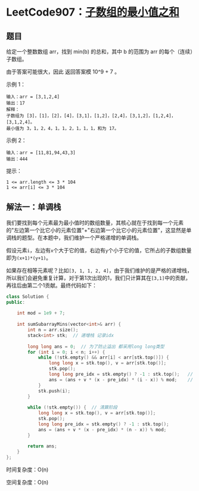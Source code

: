# LeetCode907：[子数组的最小值之和](https://leetcode.cn/problems/sum-of-subarray-minimums/)

## 题目

给定一个整数数组 arr，找到 min(b) 的总和，其中 b 的范围为 arr 的每个（连续）子数组。

由于答案可能很大，因此 返回答案模 10^9 + 7 。

 

示例 1：

```
输入：arr = [3,1,2,4]
输出：17
解释：
子数组为 [3]，[1]，[2]，[4]，[3,1]，[1,2]，[2,4]，[3,1,2]，[1,2,4]，[3,1,2,4]。 
最小值为 3，1，2，4，1，1，2，1，1，1，和为 17。
```

示例 2：

```
输入：arr = [11,81,94,43,3]
输出：444
```


提示：

```
1 <= arr.length <= 3 * 104
1 <= arr[i] <= 3 * 104
```

## 解法一：单调栈

我们要找到每个元素最为最小值时的数组数量，其核心就在于找到每一个元素的"左边第一个比它小的元素位置"+"右边第一个比它小的元素位置"，这显然是单调栈的题型。在本题中，我们维护一个严格递增的单调栈。

假设元素`i`，左边有`x`个大于它的值，右边有`y`个小于它的值，它所占的子数组数量即为`(x+1)*(y+1)`。

如果存在相等元素呢？比如`[3, 1, 1, 2, 4]`，由于我们维护的是严格的递增栈，所以我们会避免重复计算，对于第1次出现的1，我们只计算其在`[3,1]`中的贡献，再往后由第二个1贡献。最终代码如下：

```c++
class Solution {
public:
    
    int mod = 1e9 + 7;
    
    int sumSubarrayMins(vector<int>& arr) {
        int n = arr.size();
        stack<int> stk;  // 递增栈 记录idx
        
        long long ans = 0;	// 为了防止溢出 都采用long long类型
        for (int i = 0; i < n; i++) {
            while (!stk.empty() && arr[i] < arr[stk.top()]) {
                long long x = stk.top(), v = arr[stk.top()];
                stk.pop();
                long long pre_idx = stk.empty() ? -1 : stk.top();	// 如果为空,左边全部可以计算
                ans = (ans + v * (x - pre_idx) * (i - x)) % mod;	// 更新ans
            }
            stk.push(i);
        }
        
        while (!stk.empty()) {	// 清算阶段
            long long x = stk.top(), v = arr[stk.top()];
            stk.pop();
            long long pre_idx = stk.empty() ? -1 : stk.top();
            ans = (ans + v * (x - pre_idx) * (n - x)) % mod;
        }
        
        return ans;
    }
};
```

时间复杂度：O(n)

空间复杂度：O(n)